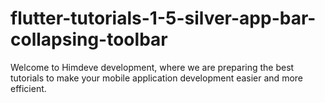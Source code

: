 # flutter-tutorials-1-5-silver-app-bar-collapsing-toolbar
Welcome to Himdeve development, where we are preparing the best tutorials to make your mobile application development easier and more efficient.
